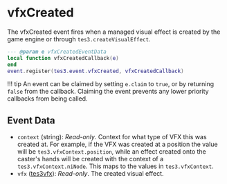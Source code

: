 # vfxCreated
<div class="search_terms" style="display: none">vfxcreated</div>

<!---
	This file is autogenerated. Do not edit this file manually. Your changes will be ignored.
	More information: https://github.com/MWSE/MWSE/tree/master/docs
-->

The vfxCreated event fires when a managed visual effect is created by the game engine or through `tes3.createVisualEffect`.

```lua
--- @param e vfxCreatedEventData
local function vfxCreatedCallback(e)
end
event.register(tes3.event.vfxCreated, vfxCreatedCallback)
```

!!! tip
	An event can be claimed by setting `e.claim` to `true`, or by returning `false` from the callback. Claiming the event prevents any lower priority callbacks from being called.

## Event Data

* `context` (string): *Read-only*. Context for what type of VFX this was created at. For example, if the VFX was created at a position the value will be `tes3.vfxContext.position`, while an effect created onto the caster's hands will be created with the context of a `tes3.vfxContext.niNode`. This maps to the values in `tes3.vfxContext`.
* `vfx` ([tes3vfx](../types/tes3vfx.md)): *Read-only*. The created visual effect.

